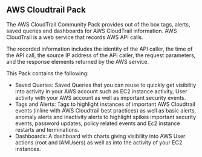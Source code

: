 AWS Cloudtrail Pack
-------------------

The AWS CloudTrail Community Pack provides out of the box tags, alerts, saved queries and dashboards for AWS CloudTrail information. AWS CloudTrail is a web service that records AWS API calls.

The recorded information includes the identity of the API caller, the time of the API call, the source IP address of the API caller, the request parameters, and the response elements returned by the AWS service.

This Pack contains the following:

* Saved Queries: Saved Queries that you can reuse to quickly get visibility into activity in your AWS account such as EC2 instance activity, User activity with your AWS account as well as important security events.
* Tags and Alerts: Tags to highlight instances of important AWS Cloudtrail events (inline with AWS Cloudtrail best practices) as well as basic alerts, anomaly alerts and inactivity alerts to highlight spikes important security events, password updates, policy related events and Ec2 instance restarts and terminations.
* Dashboards: A dashboard with charts giving visibility into AWS User actions (root and IAMUsers) as well as into the activity of your EC2 instances.
